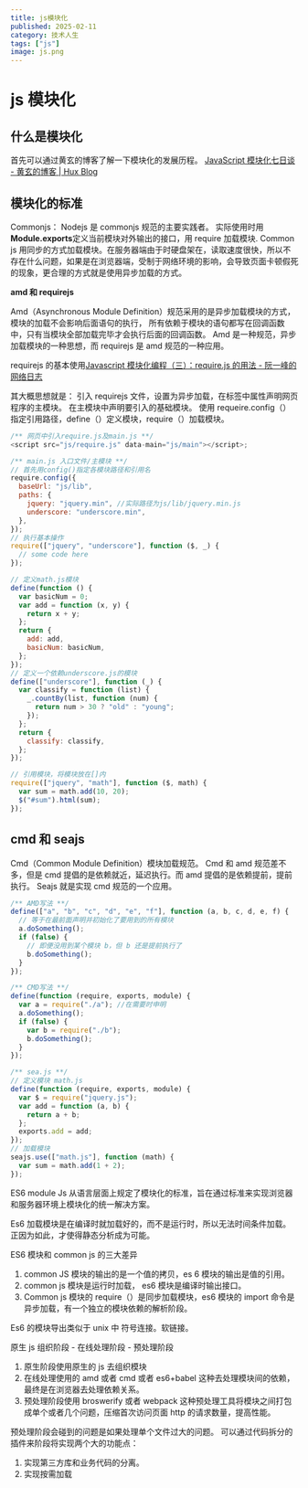 ```yaml
---
title: js模块化
published: 2025-02-11
category: 技术人生
tags: ["js"]
image: js.png
---
```


# js 模块化

## 什么是模块化

首先可以通过黄玄的博客了解一下模块化的发展历程。
[JavaScript 模块化七日谈 - 黄玄的博客 | Hux Blog](https://huangxuan.me/2015/07/09/js-module-7day/)

## 模块化的标准

Commonjs：
Nodejs 是 commonjs 规范的主要实践者。
实际使用时用 **Module.exports**定义当前模块对外输出的接口，用 require 加载模块.
Common js 用同步的方式加载模块。在服务器端由于时硬盘架在，读取速度很快，所以不存在什么问题，如果是在浏览器端，受制于网络环境的影响，会导致页面卡顿假死的现象，更合理的方式就是使用异步加载的方式。

**amd 和 requirejs**

Amd（Asynchronous Module Definition）规范采用的是异步加载模块的方式，模块的加载不会影响后面语句的执行， 所有依赖于模块的语句都写在回调函数中，只有当模块全部加载完毕才会执行后面的回调函数。
Amd 是一种规范，异步加载模块的一种思想，而 requirejs 是 amd 规范的一种应用。

requirejs 的基本使用[Javascript 模块化编程（三）：require.js 的用法 - 阮一峰的网络日志](https://www.ruanyifeng.com/blog/2012/11/require_js.html)

其大概思想就是：
引入 requirejs 文件，设置为异步加载，在标签中属性声明网页程序的主模块。
在主模块中声明要引入的基础模块。
使用 requeire.config（）指定引用路径，define（）定义模块，require（）加载模块。

```javascript
/** 网页中引入require.js及main.js **/
<script src="js/require.js" data-main="js/main"></script>;

/** main.js 入口文件/主模块 **/
// 首先用config()指定各模块路径和引用名
require.config({
  baseUrl: "js/lib",
  paths: {
    jquery: "jquery.min", //实际路径为js/lib/jquery.min.js
    underscore: "underscore.min",
  },
});
// 执行基本操作
require(["jquery", "underscore"], function ($, _) {
  // some code here
});
```

```javascript
// 定义math.js模块
define(function () {
  var basicNum = 0;
  var add = function (x, y) {
    return x + y;
  };
  return {
    add: add,
    basicNum: basicNum,
  };
});
// 定义一个依赖underscore.js的模块
define(["underscore"], function (_) {
  var classify = function (list) {
    _.countBy(list, function (num) {
      return num > 30 ? "old" : "young";
    });
  };
  return {
    classify: classify,
  };
});

// 引用模块，将模块放在[]内
require(["jquery", "math"], function ($, math) {
  var sum = math.add(10, 20);
  $("#sum").html(sum);
});
```

## cmd 和 seajs

Cmd（Common Module Definition）模块加载规范。
Cmd 和 amd 规范差不多，但是 cmd 提倡的是依赖就近，延迟执行。而 amd 提倡的是依赖提前，提前执行。
Seajs 就是实现 cmd 规范的一个应用。

```javascript
/** AMD写法 **/
define(["a", "b", "c", "d", "e", "f"], function (a, b, c, d, e, f) {
  // 等于在最前面声明并初始化了要用到的所有模块
  a.doSomething();
  if (false) {
    // 即便没用到某个模块 b，但 b 还是提前执行了
    b.doSomething();
  }
});

/** CMD写法 **/
define(function (require, exports, module) {
  var a = require("./a"); //在需要时申明
  a.doSomething();
  if (false) {
    var b = require("./b");
    b.doSomething();
  }
});

/** sea.js **/
// 定义模块 math.js
define(function (require, exports, module) {
  var $ = require("jquery.js");
  var add = function (a, b) {
    return a + b;
  };
  exports.add = add;
});
// 加载模块
seajs.use(["math.js"], function (math) {
  var sum = math.add(1 + 2);
});
```

ES6 module
Js 从语言层面上规定了模块化的标准，旨在通过标准来实现浏览器和服务器环境上模块化的统一解决方案。

Es6 加载模块是在编译时就加载好的，而不是运行时，所以无法时间条件加载。正因为如此，才使得静态分析成为可能。

ES6 模块和 common js 的三大差异

1. common JS 模块的输出的是一个值的拷贝，es 6 模块的输出是值的引用。
2. common js 模块是运行时加载， es6 模块是编译时输出接口。
3. Common js 模块的 require（）是同步加载模块，es6 模块的 import 命令是异步加载，有一个独立的模块依赖的解析阶段。

Es6 的模块导出类似于 unix 中 符号连接。软链接。

原生 js 组织阶段 - 在线处理阶段 - 预处理阶段

1. 原生阶段使用原生的 js 去组织模块
2. 在线处理使用的 amd 或者 cmd 或者 es6+babel 这种去处理模块间的依赖，最终是在浏览器去处理依赖关系。
3. 预处理阶段使用 broswerify 或者 webpack 这种预处理工具将模块之间打包成单个或者几个问题，压缩首次访问页面 http 的请求数量，提高性能。

预处理阶段会碰到的问题是如果处理单个文件过大的问题。
可以通过代码拆分的插件来阶段将实现两个大的功能点：

1. 实现第三方库和业务代码的分离。
2. 实现按需加载
